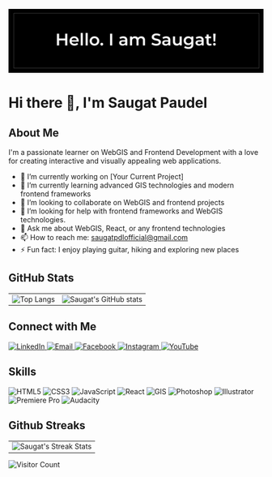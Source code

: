<!--
## Hi there 👋
**SaugatPdl/SaugatPdl** is a ✨ _special_ ✨ repository because its `README.md` (this file) appears on your GitHub profile.

Here are some ideas to get you started:

- 🔭 I’m currently working on ...
- 🌱 I’m currently learning ...
- 👯 I’m looking to collaborate on ...
- 🤔 I’m looking for help with ...
- 💬 Ask me about ...
- 📫 How to reach me: ...
- 😄 Pronouns: ...
- ⚡ Fun fact: ...
-->

![Header](https://github.com/SaugatPdl/SaugatPdl/blob/main/assets/Header.png)



# Hi there 👋, I'm Saugat Paudel

## About Me
I'm a passionate learner on WebGIS and Frontend Development with a love for creating interactive and visually appealing web applications.
- 🔭 I’m currently working on [Your Current Project]
- 🌱 I’m currently learning advanced GIS technologies and modern frontend frameworks
- 👯 I’m looking to collaborate on WebGIS and frontend projects
- 🤔 I’m looking for help with frontend frameworks and WebGIS technologies.
- 💬 Ask me about WebGIS, React, or any frontend technologies
- 📫 How to reach me: [saugatpdlofficial@gmail.com](mailto:saugatpdlofficial@gmail.com)
- ⚡ Fun fact: I enjoy playing guitar, hiking and exploring new places

## GitHub Stats
<table>
  <tr>
    <td>
      <img src="https://github-readme-stats.vercel.app/api/top-langs/?username=SaugatPdl&layout=compact&theme=radical" alt="Top Langs" />
    </td>
    <td>
      <img src="https://github-readme-stats.vercel.app/api?username=SaugatPdl&show_icons=true&theme=radical" alt="Saugat's GitHub stats" />
    </td>
  </tr>
</table

<!-- ## Current Projects
- [Project Name](https://github.com/SaugatPdl/project-repo) - Brief description of the project.
- [Another Project](https://github.com/SaugatPdl/another-project-repo) - Brief description of another project.
-->

## Connect with Me
<p align="left">
  <a href="https://www.linkedin.com/in/saugatpdl/" target="_blank">
    <img alt="LinkedIn" src="https://img.icons8.com/fluent/48/000000/linkedin.png" />
  </a>
  <a href="mailto:saugatpdlofficial@gmail.com" target="_blank">
    <img alt="Email" src="https://img.icons8.com/fluent/48/000000/gmail.png" />
  </a>
  <a href="https://www.facebook.com/saugat.poudel.754" target="_blank">
    <img alt="Facebook" src="https://img.icons8.com/fluent/48/000000/facebook.png" />
  </a>
  <a href="https://www.instagram.com/saugatpdl_" target="_blank">
    <img alt="Instagram" src="https://img.icons8.com/fluent/48/000000/instagram-new.png" />
  </a>
  <a href="https://www.youtube.com/@geospatialgeek" target="_blank">
    <img alt="YouTube" src="https://img.icons8.com/fluent/48/000000/youtube-play.png" />
  </a>
</p>

## Skills
<p align="left">
  <img alt="HTML5" src="https://img.icons8.com/color/48/000000/html-5.png" />
  <img alt="CSS3" src="https://img.icons8.com/color/48/000000/css3.png" />
  <img alt="JavaScript" src="https://img.icons8.com/color/48/000000/javascript.png" />
  <img alt="React" src="https://img.icons8.com/color/48/000000/react-native.png" />
  <img alt="GIS" src="https://img.icons8.com/color/48/000000/worldwide-location.png" />
  <img alt="Photoshop" src="https://img.icons8.com/color/48/000000/adobe-photoshop.png" />
  <img alt="Illustrator" src="https://img.icons8.com/color/48/000000/adobe-illustrator.png" />
  <img alt="Premiere Pro" src="https://img.icons8.com/color/48/000000/adobe-premiere-pro.png" />
  <img alt="Audacity" src="https://img.icons8.com/color/48/000000/audacity.png" />
</p>

## Github Streaks
<table>
  <tr>
  <td colspan="2">
      <img src="https://github-readme-streak-stats.herokuapp.com/?user=SaugatPdl&theme=radical" alt="Saugat's Streak Stats" />
  </td>
  </tr>
</table

![Visitor Count](https://komarev.com/ghpvc/?username=SaugatPdl&color=blue)

